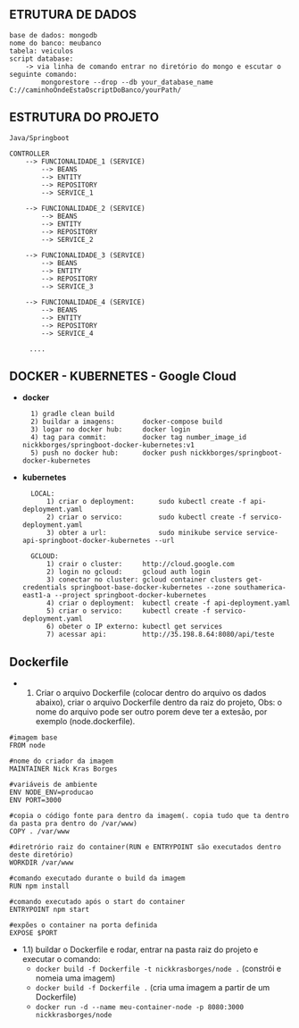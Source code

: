 
## ETRUTURA DE DADOS 
    base de dados: mongodb
    nome do banco: meubanco
    tabela: veiculos
    script database:
        -> via linha de comando entrar no diretório do mongo e escutar o seguinte comando:
            mongorestore --drop --db your_database_name C://caminhoOndeEstaOscriptDoBanco/yourPath/
    
## ESTRUTURA DO PROJETO

    Java/Springboot

    CONTROLLER
        --> FUNCIONALIDADE_1 (SERVICE)
            --> BEANS
            --> ENTITY
            --> REPOSITORY
            --> SERVICE_1

        --> FUNCIONALIDADE_2 (SERVICE)
            --> BEANS
            --> ENTITY
            --> REPOSITORY
            --> SERVICE_2

        --> FUNCIONALIDADE_3 (SERVICE)
            --> BEANS
            --> ENTITY
            --> REPOSITORY
            --> SERVICE_3

        --> FUNCIONALIDADE_4 (SERVICE)
            --> BEANS
            --> ENTITY
            --> REPOSITORY
            --> SERVICE_4

         ....

## DOCKER - KUBERNETES - Google Cloud

* **docker**

        1) gradle clean build
        2) buildar a imagens:       docker-compose build
        3) logar no docker hub:     docker login
        4) tag para commit:         docker tag number_image_id nickkborges/springboot-docker-kubernetes:v1
        5) push no docker hub:      docker push nickkborges/springboot-docker-kubernetes

* **kubernetes**

        LOCAL:
            1) criar o deployment:      sudo kubectl create -f api-deployment.yaml
            2) criar o servico:         sudo kubectl create -f servico-deployment.yaml
            3) obter a url:             sudo minikube service service-api-springboot-docker-kubernetes --url
        
        GCLOUD:
            1) crair o cluster:     http://cloud.google.com
            2) login no gcloud:     gcloud auth login
            3) conectar no cluster: gcloud container clusters get-credentials springboot-base-docker-kubernetes --zone southamerica-east1-a --project springboot-docker-kubernetes
            4) criar o deployment:  kubectl create -f api-deployment.yaml
            5) criar o servico:     kubectl create -f servico-deployment.yaml
            6) obeter o IP externo: kubectl get services
            7) acessar api:         http://35.198.8.64:8080/api/teste
            

## Dockerfile

* 1) Criar o arquivo Dockerfile (colocar dentro do arquivo os dados abaixo), criar o arquivo Dockerfile dentro da raiz do projeto, Obs: o nome do arquivo pode ser outro porem deve ter a extesão, por exemplo (node.dockerfile).
```
#imagem base
FROM node

#nome do criador da imagem
MAINTAINER Nick Kras Borges

#variáveis de ambiente
ENV NODE_ENV=producao
ENV PORT=3000

#copia o código fonte para dentro da imagem(. copia tudo que ta dentro da pasta pra dentro do /var/www)
COPY . /var/www

#diretrório raiz do container(RUN e ENTRYPOINT são executados dentro deste diretório)
WORKDIR /var/www

#comando executado durante o build da imagem
RUN npm install

#comando executado após o start do container
ENTRYPOINT npm start

#expões o container na porta definida 
EXPOSE $PORT
```
* 1.1) buildar o Dockerfile e rodar, entrar na pasta raiz do projeto e executar o comando:
    * ```docker build -f Dockerfile -t nickkrasborges/node .``` (constrói e nomeia uma imagem)
    * ```docker build -f Dockerfile .``` (cria uma imagem a partir de um Dockerfile)
    * ```docker run -d --name meu-container-node -p 8080:3000 nickkrasborges/node```


